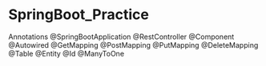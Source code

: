 # SpringBoot_Practice

Annotations
@SpringBootApplication
@RestController
@Component
@Autowired
@GetMapping
@PostMapping
@PutMapping
@DeleteMapping
@Table
@Entity
@Id
@ManyToOne
